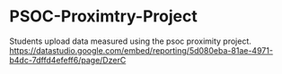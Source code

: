 # PSOC-Proximtry-Project
Students upload data measured using the  psoc proximity project.
https://datastudio.google.com/embed/reporting/5d080eba-81ae-4971-b4dc-7dffd4efeff6/page/DzerC
